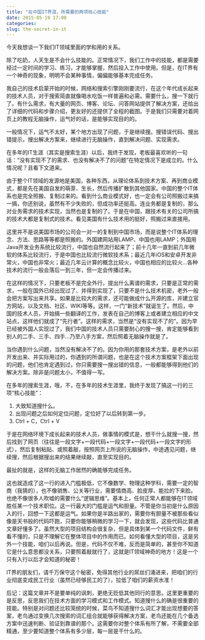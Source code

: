 ```yaml
---
title: "在中国IT界混，所需要的两项核心技能"
date: 2015-05-19 17:00
categories:
slug: the-secret-in-it
---
```

今天我想谈一下我们IT领域里面的学和用的关系。

除了吃奶，人天生是不会什么技能的。正常情况下，我们工作中的技能，都是需要经过一定时间的学习、练习，才能够掌握，然后投入工作中使用。但是，在IT界有一个神奇的现象，明明不会某种事情，偏偏能够基本完成任务。

我自己的技术启蒙开始的时候，网络和搜索引擎刚刚要流行，在这个年代成长起来的技术人员，对于搜索简直就像喝水吃饭一样普遍和必需。需要什么，搜一下就行了。有什么需求，有大量的网页、博客、论坛、问答网站提供了解决方案，还给出了详细的代码和步骤介绍，更友好的还提供了全程的截图。于是我们只需要对着网页上的教程无脑操作，运气好的话，是能够实现目的的。

一般情况下，运气不太好，某个地方出现了问题，于是继续搜。搜错误代码、搜出错提示，搜出解决方案来，继续进行无脑操作，直到解决问题、实现需求。

在多年的IT生涯（其实是搜索生涯）以后，我终于发现，老板最喜欢听的一句话：“没有实现不了的需求、也没有解决不了的问题”在特定情况下是成立的。什么情况呢？且看下文道来。

由于整个IT领域的发源地是美国，各种东西，从理论体系到技术方案、再到商业模式，都是先在美国自发的萌芽、生长，然后传播扩散到其他国家。中国的整个IT体系也是完全照搬、复制过来的。看到什么商业模式好，也一定会有公司照搬过来搞一搞，你还别说，虽然有不少失败的，但成功率还挺高。连业务都是复制的，那么对业务需求的技术实现，当然也是复制的了。于是在中国，跟技术有关的公司所搞的技术大都是复制式的技术。看见美国有什么技术用的挺好，照搬过来直接用。

这里并不是说美国市场的公司会一对一的复制到中国市场，而是说整个IT体系的理念、方法、思路等等都是照搬的。外国建网站用LAMP、中国也用LAMP；外国用Java开发业务系统比较流行，中国也自然流行起来了；前十几年一直到前几年微软的体系比较流行，于是中国也比较流行微软技术系；最近几年iOS和安卓开发非常火，中国也非常火；最近几年云计算的概念比较火，中国也相应的比较火...各种技术的流行一般会落后一到三年，但一定会传播过来。

在这样的情况下，只要老板不是完全外行，提出什么离谱的需求，只要是正常的需求，一般在国外已经出现过了、并得到实现了，只要不是什么技术机密，老外一般会把方案写出来共享。如果是比较大的需求，还可能做成什么开源的库，并建立官方网站，以及文档、社区、WIKI等等。这样，一门“新技术”就诞生了。然后，中国的技术人员，开始搞一些翻译的工作，发表在自己的博客上或者建立相应的中文站点，这样他们就成了“先行者”。这样的需求，当然是“没有实现不了的”。因为早已经被外国人实现过了，我们中国的技术人员只需要耐心的搜一搜，肯定能够看到别人的二手、三手、四手...乃至八手方案，然后照着无脑操作就是了。

当你遇到什么问题，当然没有解决不了的。因为你用的那套技术方案，是老外以前开发出来、并实际用过的，你遇到的所谓问题，也是在这个技术方案框架下面出现的问题，他们也肯定遇到过，你只需要搜一搜出错的信息，一般都能够得到他们的解决方案。除非是问题太小，不值得一写。

在多年的搜索生涯，哦，不，在多年的技术生涯里，我终于发现了搞这一行的三项“核心技能”：

1. 大致知道搜什么。
2. 出现问题之后如何定位问题，定位好了以后转到第一步。
3. Ctrl + C，Ctrl + V

于是在网络环境下成长起来的技术人员，做事情的模式是，想干什么就搜一搜，然后找到了网页（往往是一段文字+一段代码+一段文字+一段代码+一段文字的形式），然后复制粘贴、或照着敲，按照网页上所说的无脑操作，中途遇见问题，继续搜，然后根据搜出来的结果继续敲，直至实现目的。

最扯的就是，这样的无脑工作居然的确能够完成任务。

这也就造成了这一行的进入门槛极低，它不像数学、物理这种学科，需要一定的智商（我猜的），也不像销售、公关等行业，需要情商高、脸皮厚、能拉的下来脸。也绝不像很多人吹嘘的需要什么“逻辑思维”。基本上，任何正常人都能够在IT领域胜任某一个技术职位。这一行最大的门槛是运气和胆量。不管是你当初是什么原因入的行，回想一下这都是运气。如果你是半路出家的，需要你有胆量不被那些看似像是天书般的代码吓跑，只要你能够稍微的学习一下，就会发现，这些代码比普通文章好懂多了。虽然大型的项目结构会很复杂，但是具体到某一个代码文件，鲜有看不懂的，只是不理解它在整体项目中的作用而已。如何看懂大型的项目，这是另外一个技能，咱们以后再说。但是，代码不仅不难，反而是简单的，甚至你不知道它是什么意思都没关系，只要照着敲就行了，这就是IT领域神奇的地方！这是一个只有入行以后才会知道的秘密！

IT界的朋友们，请千万保守这个秘密，免得其他行业的屌丝们涌进来，把咱们的行业彻底变成民工行业（虽然已经够民工的了），拉低了咱们的薪资水准！

后记：这篇文章并不是要单纯的讽刺，更绝无贬低其他同行的意思。这里更重要的是反思，反思我们在技术方面的学习模式和工作模式。知道搜什么的确是很重要的技能。特别是对问题还比较笼统的时候，菜鸟不知道搜什么词汇才能出现想要的答案，老鸟通过变换几次搜索的词汇组合就能够获得解决方案，老鸟还能在几个备选方案中迅速判断、验证到靠谱的那个。这需要你对整个体系有所了解，不需要全部精通，至少要知道整个体系有多少层，每一层是干什么的。